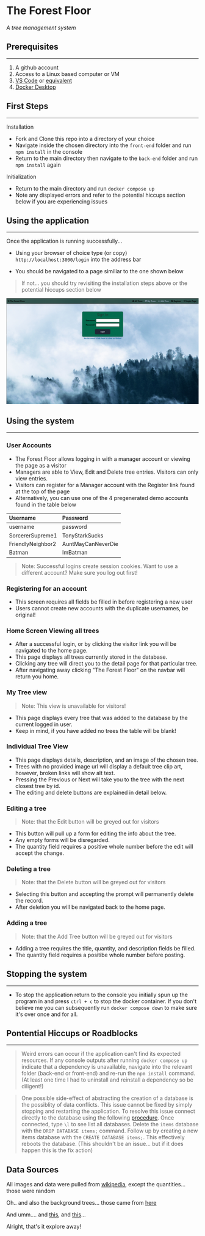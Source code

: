 # The Forest Floor

_A tree management system_

## Prerequisites
---
1. A github account
2. Access to a Linux based computer or VM
2. [VS Code](https://code.visualstudio.com/download) or [equivalent](https://www.g2.com/products/visual-studio-code/competitors/alternatives)
3. [Docker Desktop](https://www.docker.com/products/docker-desktop/)

## First Steps

---

Installation

- Fork and Clone this repo into a directory of your choice
- Navigate inside the chosen directory into the `front-end` folder and run `npm install` in the console
- Return to the main directory then navigate to the `back-end` folder and run `npm install` again

Initialization

- Return to the main directory and run `docker compose up`
- Note any displayed errors and refer to the potential hiccups section below if you are experiencing issues

## Using the application

---

Once the application is running successfully...

- Using your browser of choice type (or copy) `http://localhost:3000/login` into the address bar

- You should be navigated to a page similiar to the one shown below
> If not... you should try revisiting the installation steps above or the potential hiccups section below

![alt text](./Assets/login.gif "Login Page")

## Using the system

---

### User Accounts
- The Forest Floor allows logging in with a manager account or viewing the page as a visitor
- Managers are able to View, Edit and Delete tree entries. Visitors can only view entries.
- Visitors can register for a Manager account with the Register link found at the top of the page 
- Alternatively, you can use one of the 4 pregenerated demo accounts found in the table below

| Username          |           Password | 
|:------------------|:-------------------|
| username          | password           |
| SorcererSupreme1  | TonyStarkSucks     | 
| FriendlyNeighbor2 | AuntMayCanNeverDie |
| Batman            | ImBatman           |

> Note: Successful logins create session cookies. Want to use a different account? Make sure you log out first!

### Registering for an account
  - This screen requires all fields be filled in before registering a new user
  - Users cannot create new accounts with the duplicate usernames, be original!

### Home Screen Viewing all trees
  - After a successful login, or by clicking the visitor link you will be navigated to the home page. 
  - This page displays all trees currently stored in the database.
  - Clicking any tree will direct you to the detail page for that particular tree.
  - After navigating away clicking "The Forest Floor" on the navbar will return you home. 

### My Tree view
  > Note: This view is unavailable for visitors!
  - This page displays every tree that was added to the database by the current logged in user.
  - Keep in mind, if you have added no trees the table will be blank!

### Individual Tree View
  - This page displays details, description, and an image of the chosen tree.
  - Trees with no provided image url will display a default tree clip art, however, broken links will show alt text.
  - Pressing the Previous or Next will take you to the tree with the next closest tree by id.
  - The editing and delete buttons are explained in detail below.

### Editing a tree
  > Note: that the Edit button will be greyed out for visitors
  - This button will pull up a form for editing the info about the tree.
  - Any empty forms will be disregarded.
  - The quantity field requires a positive whole number before the edit will accept the change.

### Deleting a tree
  > Note: that the Delete button will be greyed out for visitors
  - Selecting this button and accepting the prompt will permanently delete the record.
  - After deletion you will be navigated back to the home page.

### Adding a tree
  > Note: that the Add Tree button will be greyed out for visitors
  - Adding a tree requires the title, quantity, and description fields be filled.
  - The quantity field requires a positibe whole number before posting.

## Stopping the system
---
 - To stop the application return to the console you initially spun up the program in and press ```ctrl + c``` to stop the docker container.  If you don't believe me you can subsequently run ```docker compose down``` to make sure it's over once and for all.

## Pontential Hiccups or Roadblocks

---
> Weird errors can occur if the application can't find its expected resources.  If any console outputs after running ```docker compose up``` indicate that a dependency is unavailable, navigate into the relevant folder (back-end or front-end) and re-run the ```npm install``` command. (At least one time I had to uninstall and reinstall a dependency so be diligent!)

> One possible side-effect of abstracting the creation of a database is the possiblity of data conflicts.  This issue cannot be fixed by simply stopping and restarting the application.  To resolve this issue connect directly to the database using the following [procedure](https://stackoverflow.com/questions/37694987/connecting-to-postgresql-in-a-docker-container-from-outside). Once connected, type ```\l``` to see list all databases.  Delete the ```items``` database with the ```DROP DATABASE items;``` command.  Follow up by creating a new items database with the ```CREATE DATABASE items;```.  This effectively reboots the database.  (This shouldn't be an issue... but if it does happen this is the fix action)




## Data Sources
All images and data were pulled from [wikipedia](https://en.wikipedia.org/wiki/Category:Trees_of_North_America), except the quantities... those were random

Oh.. and also the background trees... those came from [here](https://www.pexels.com/photo/trees-with-fog-158672/)

And umm.... and [this](https://pixabay.com/vectors/oak-tree-forest-wood-plant-nature-156092/), and [this](https://www.flaticon.com/free-icon/tree_489969?term=tree&page=1&position=9&origin=tag&related_id=489969)...

Alright, that's it explore away!

